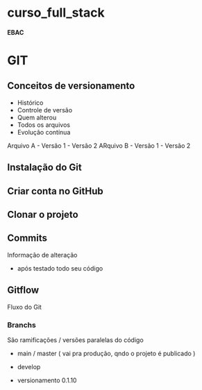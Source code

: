 # curso_full_stack
#### EBAC

# GIT
## Conceitos de versionamento
- Histórico
- Controle de versão
- Quem alterou
- Todos os arquivos
- Evolução contínua

Arquivo A - Versão 1 - Versão 2
ARquivo B - Versão 1 - Versão 2

## Instalação do Git

## Criar conta no GitHub

## Clonar o projeto

## Commits
Informação de alteração
- após testado todo seu código

## Gitflow
Fluxo do Git

### Branchs
São ramificações / versões paralelas do código

- main / master ( vai pra produção, qndo o projeto é publicado )
- develop 

- versionamento 0.1.10
